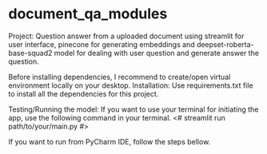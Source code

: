 # document_qa_modules
 Project: Question answer from a uploaded document using streamlit for user interface, pinecone for generating embeddings and deepset-roberta-base-squad2 model for dealing with user question and generate answer the question.


 Before installing dependencies, I recommend to create/open virtual environment locally on your desktop.
 Installation: Use requirements.txt file to install all the dependencies for this project.

 Testing/Running the model:
 If you want to use your terminal for initiating the app, use the following command in your terminal.
 <# streamlit run path/to/your/main.py #>

If you want to run from PyCharm IDE, follow the steps bellow.

 


